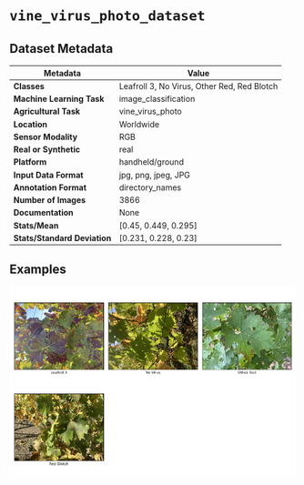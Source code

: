 
# `vine_virus_photo_dataset`

## Dataset Metadata

| Metadata | Value |
| --- | --- |
| **Classes** | Leafroll 3, No Virus, Other Red, Red Blotch |
| **Machine Learning Task** | image_classification |
| **Agricultural Task** | vine_virus_photo |
| **Location** | Worldwide |
| **Sensor Modality** | RGB |
| **Real or Synthetic** | real |
| **Platform** | handheld/ground |
| **Input Data Format** | jpg, png, jpeg, JPG |
| **Annotation Format** | directory_names |
| **Number of Images** | 3866 |
| **Documentation** | None |
| **Stats/Mean** | [0.45, 0.449, 0.295] |
| **Stats/Standard Deviation** | [0.231, 0.228, 0.23] |


## Examples

![Example Images for vine_virus_photo_dataset](https://github.com/Project-AgML/AgML/blob/dev/docs/sample_images/vine_virus_photo_dataset_examples.png)
